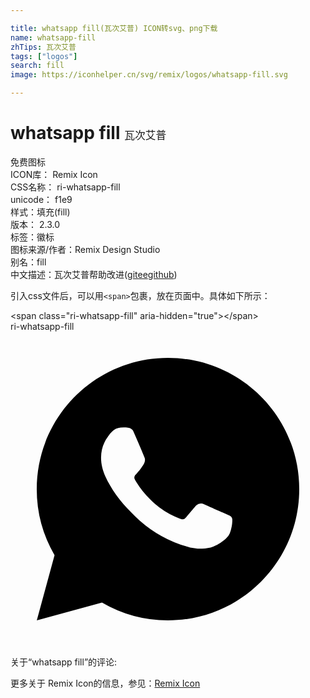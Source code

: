 ```yaml
---

title: whatsapp fill(瓦次艾普) ICON转svg、png下载
name: whatsapp-fill
zhTips: 瓦次艾普
tags: ["logos"]
search: fill
image: https://iconhelper.cn/svg/remix/logos/whatsapp-fill.svg

---
```


# whatsapp fill  <small style="font-size: 60%;font-weight: 100">瓦次艾普</small>


<div class="detail-page">
<p>
<span><span class="badge-success badge">免费图标</span> </span>
<br/>
<span>
ICON库：
<span class="badge-secondary badge">Remix Icon</span> 
</span>
<br/>
<span>
CSS名称：
<span class="badge-secondary badge">ri-whatsapp-fill</span> 
</span>
<br/>
<span>
unicode：
<span class="badge-secondary badge">f1e9</span> 
<copy-btn content='f1e9' btn-title=""></copy-btn>
<copy-btn :content='String.fromCodePoint(parseInt("f1e9", 16))' btn-title="复制U"></copy-btn>
</span><br/><span>样式：<span class="badge-light badge">填充(fill)</span></span>
<br/>
<span>
版本：
<span class="badge-secondary badge">2.3.0</span> 
</span><br/><span>标签：<span class="badge-light badge"><router-link to="/tags/logos.html">徽标</router-link></span></span>
<br/>
<span>图标来源/作者：<span class="badge-light badge">Remix Design Studio</span></span> 
<br/>
<span>别名：<span class="badge-light badge">fill</span></span><br/><span class="zh-detail">中文描述：<span class="badge-primary badge">瓦次艾普</span><span class="help-link"><span>帮助改进</span>(<a href="https://gitee.com/liuwave/icon-helper/edit/master/json/remix/logos/whatsapp-fill.json" target="_blank" rel="noopener noreferrer">gitee</a><a href="https://github.com/liuwave/icon-helper/edit/master/json/remix/logos/whatsapp-fill.json" target="_blank" rel="noopener noreferrer">github</a></span>)</span><br/>
</p>
</div>
<div class="alert alert-dark">
  <i class="ri-whatsapp-fill ri-xs"></i>
  <i class="ri-whatsapp-fill ri-sm"></i>
  <i class="ri-whatsapp-fill ri-lg"></i>
  <i class="ri-whatsapp-fill ri-2x"></i>
  <i class="ri-whatsapp-fill ri-3x"></i>
  <i class="ri-whatsapp-fill ri-5x"></i>
  <i class="ri-whatsapp-fill ri-7x"></i>
</div>
<div>
  <p>引入css文件后，可以用<code>&lt;span&gt;</code>包裹，放在页面中。具体如下所示：    
  </p>
  <div class="alert alert-primary" style="font-size: 14px">
    &lt;span class="ri-whatsapp-fill" aria-hidden="true"&gt;&lt;/span&gt;
    <copy-btn content='<span class="ri-whatsapp-fill" aria-hidden="true"></span>'></copy-btn>
  </div>
  <div class="alert alert-secondary">
    <i class="ri-whatsapp-fill"
    style="font-size: 24px"
    aria-hidden="true"></i> ri-whatsapp-fill
    <copy-btn content="ri-whatsapp-fill" btn-title="复制图标名称"></copy-btn>
  </div>
</div>
<div id="svg" class="svg-wrap">
<svg xmlns="http://www.w3.org/2000/svg" viewBox="0 0 24 24">
    <g>
        <path fill="none" d="M0 0h24v24H0z"/>
        <path fill-rule="nonzero" d="M2.004 22l1.352-4.968A9.954 9.954 0 0 1 2 12C2 6.477 6.477 2 12 2s10 4.477 10 10-4.477 10-10 10a9.954 9.954 0 0 1-5.03-1.355L2.004 22zM8.391 7.308a.961.961 0 0 0-.371.1 1.293 1.293 0 0 0-.294.228c-.12.113-.188.211-.261.306A2.729 2.729 0 0 0 6.9 9.62c.002.49.13.967.33 1.413.409.902 1.082 1.857 1.971 2.742.214.213.423.427.648.626a9.448 9.448 0 0 0 3.84 2.046l.569.087c.185.01.37-.004.556-.013a1.99 1.99 0 0 0 .833-.231c.166-.088.244-.132.383-.22 0 0 .043-.028.125-.09.135-.1.218-.171.33-.288.083-.086.155-.187.21-.302.078-.163.156-.474.188-.733.024-.198.017-.306.014-.373-.004-.107-.093-.218-.19-.265l-.582-.261s-.87-.379-1.401-.621a.498.498 0 0 0-.177-.041.482.482 0 0 0-.378.127v-.002c-.005 0-.072.057-.795.933a.35.35 0 0 1-.368.13 1.416 1.416 0 0 1-.191-.066c-.124-.052-.167-.072-.252-.109l-.005-.002a6.01 6.01 0 0 1-1.57-1c-.126-.11-.243-.23-.363-.346a6.296 6.296 0 0 1-1.02-1.268l-.059-.095a.923.923 0 0 1-.102-.205c-.038-.147.061-.265.061-.265s.243-.266.356-.41a4.38 4.38 0 0 0 .263-.373c.118-.19.155-.385.093-.536-.28-.684-.57-1.365-.868-2.041-.059-.134-.234-.23-.393-.249-.054-.006-.108-.012-.162-.016a3.385 3.385 0 0 0-.403.004z"/>
    </g>
</svg>

</div>
<detail full-name='ri-whatsapp-fill'></detail>  
<div>
<p>关于“whatsapp fill”的评论:</p>
</div>
<Vssue title="关于“whatsapp fill”的评论" ></Vssue>    
<div><p>更多关于  Remix Icon的信息，参见：<a target="_blank" href="https://iconhelper.cn/remix.html">Remix Icon</a>
</p></div>
